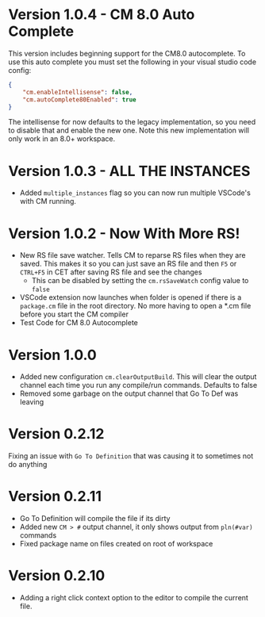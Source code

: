 # Version 1.0.4 - CM 8.0 Auto Complete
This version includes beginning support for the CM8.0 autocomplete. To use this auto complete you must set the following in your visual studio code config:

```json
{
    "cm.enableIntellisense": false,
    "cm.autoComplete80Enabled": true
}
```

The intellisense for now defaults to the legacy implementation, so you need to disable that and enable the new one. Note this new implementation will only work in an 8.0+ workspace. 

# Version 1.0.3 - ALL THE INSTANCES
- Added `multiple_instances` flag so you can now run multiple VSCode's with CM running.

# Version 1.0.2 - Now With More RS!
- New RS file save watcher. Tells CM to reparse RS files when they are saved. This makes it so you can just save an RS file and then `F5` or `CTRL+F5` in CET after saving RS file and see the changes
  - This can be disabled by setting the `cm.rsSaveWatch` config value to `false`
- VSCode extension now launches when folder is opened if there is a `package.cm` file in the root directory. No more having to open a *.cm file before you start the CM compiler
- Test Code for CM 8.0 Autocomplete

# Version 1.0.0
- Added new configuration `cm.clearOutputBuild`. This will clear the output channel each time you run any compile/run commands. Defaults to false
- Removed some garbage on the output channel that Go To Def was leaving

# Version 0.2.12
Fixing an issue with `Go To Definition` that was causing it to sometimes not do anything

# Version 0.2.11
- Go To Definition will compile the file if its dirty
- Added new `CM > #` output channel, it only shows output from `pln(#var)` commands
- Fixed package name on files created on root of workspace

# Version 0.2.10

- Adding a right click context option to the editor to compile the current file.